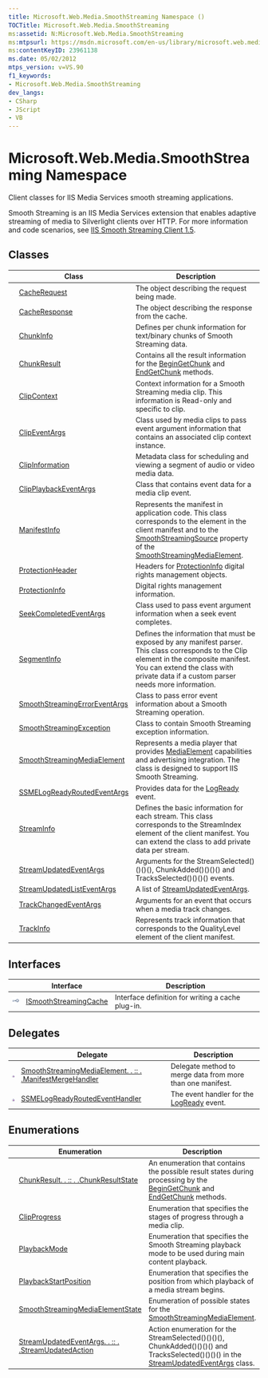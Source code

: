 ```yaml
---
title: Microsoft.Web.Media.SmoothStreaming Namespace ()
TOCTitle: Microsoft.Web.Media.SmoothStreaming
ms:assetid: N:Microsoft.Web.Media.SmoothStreaming
ms:mtpsurl: https://msdn.microsoft.com/en-us/library/microsoft.web.media.smoothstreaming(v=VS.90)
ms:contentKeyID: 23961138
ms.date: 05/02/2012
mtps_version: v=VS.90
f1_keywords:
- Microsoft.Web.Media.SmoothStreaming
dev_langs:
- CSharp
- JScript
- VB
---
```


# Microsoft.Web.Media.SmoothStreaming Namespace

Client classes for IIS Media Services smooth streaming applications.

Smooth Streaming is an IIS Media Services extension that enables adaptive streaming of media to Silverlight clients over HTTP. For more information and code scenarios, see [IIS Smooth Streaming Client 1.5](microsoft-smooth-streaming-client-2-0.md).

## Classes

||Class|Description|
|--- |--- |--- |
|![Public class](images/Ee532677.pubclass(en-us,VS.90).gif "Public class")|[CacheRequest](cacherequest-class-microsoft-web-media-smoothstreaming_1.md)|The object describing the request being made.|
|![Public class](images/Ee532677.pubclass(en-us,VS.90).gif "Public class")|[CacheResponse](cacheresponse-class-microsoft-web-media-smoothstreaming_1.md)|The object describing the response from the cache.|
|![Public class](images/Ee532677.pubclass(en-us,VS.90).gif "Public class")|[ChunkInfo](chunkinfo-class-microsoft-web-media-smoothstreaming_1.md)|Defines per chunk information for text/binary chunks of Smooth Streaming data.|
|![Public class](images/Ee532677.pubclass(en-us,VS.90).gif "Public class")|[ChunkResult](chunkresult-class-microsoft-web-media-smoothstreaming_1.md)|Contains all the result information for the [BeginGetChunk](trackinfo-begingetchunk-method-microsoft-web-media-smoothstreaming_1.md) and [EndGetChunk](trackinfo-endgetchunk-method-microsoft-web-media-smoothstreaming_1.md) methods.|
|![Public class](images/Ee532677.pubclass(en-us,VS.90).gif "Public class")|[ClipContext](clipcontext-class-microsoft-web-media-smoothstreaming_1.md)|Context information for a Smooth Streaming media clip. This information is Read-only and specific to clip.|
|![Public class](images/Ee532677.pubclass(en-us,VS.90).gif "Public class")|[ClipEventArgs](clipeventargs-class-microsoft-web-media-smoothstreaming_1.md)|Class used by media clips to pass event argument information that contains an associated clip context instance.|
|![Public class](images/Ee532677.pubclass(en-us,VS.90).gif "Public class")|[ClipInformation](clipinformation-class-microsoft-web-media-smoothstreaming_1.md)|Metadata class for scheduling and viewing a segment of audio or video media data.|
|![Public class](images/Ee532677.pubclass(en-us,VS.90).gif "Public class")|[ClipPlaybackEventArgs](clipplaybackeventargs-class-microsoft-web-media-smoothstreaming_1.md)|Class that contains event data for a media clip event.|
|![Public class](images/Ee532677.pubclass(en-us,VS.90).gif "Public class")|[ManifestInfo](manifestinfo-class-microsoft-web-media-smoothstreaming_1.md)|Represents the manifest in application code. This class corresponds to the <SmoothStreamingMedia> element in the client manifest and to the [SmoothStreamingSource](smoothstreamingmediaelement-smoothstreamingsource-property-microsoft-web-media-smoothstreaming_1.md) property of the [SmoothStreamingMediaElement](smoothstreamingmediaelement-class-microsoft-web-media-smoothstreaming_1.md).|
|![Public class](images/Ee532677.pubclass(en-us,VS.90).gif "Public class")|[ProtectionHeader](protectionheader-class-microsoft-web-media-smoothstreaming_1.md)|Headers for [ProtectionInfo](protectioninfo-class-microsoft-web-media-smoothstreaming_1.md) digital rights management objects.|
|![Public class](images/Ee532677.pubclass(en-us,VS.90).gif "Public class")|[ProtectionInfo](protectioninfo-class-microsoft-web-media-smoothstreaming_1.md)|Digital rights management information.|
|![Public class](images/Ee532677.pubclass(en-us,VS.90).gif "Public class")|[SeekCompletedEventArgs](seekcompletedeventargs-class-microsoft-web-media-smoothstreaming_1.md)|Class used to pass event argument information when a seek event completes.|
|![Public class](images/Ee532677.pubclass(en-us,VS.90).gif "Public class")|[SegmentInfo](segmentinfo-class-microsoft-web-media-smoothstreaming_1.md)|Defines the information that must be exposed by any manifest parser. This class corresponds to the Clip element in the composite manifest. You can extend the class with private data if a custom parser needs more information.|
|![Public class](images/Ee532677.pubclass(en-us,VS.90).gif "Public class")|[SmoothStreamingErrorEventArgs](smoothstreamingerroreventargs-class-microsoft-web-media-smoothstreaming_1.md)|Class to pass error event information about a Smooth Streaming operation.|
|![Public class](images/Ee532677.pubclass(en-us,VS.90).gif "Public class")|[SmoothStreamingException](smoothstreamingexception-class-microsoft-web-media-smoothstreaming_1.md)|Class to contain Smooth Streaming exception information.|
|![Public class](images/Ee532677.pubclass(en-us,VS.90).gif "Public class")|[SmoothStreamingMediaElement](smoothstreamingmediaelement-class-microsoft-web-media-smoothstreaming_1.md)|Represents a media player that provides [MediaElement](https://msdn.microsoft.com/en-us/library/ms611595(v=vs.90)) capabilities and advertising integration. The class is designed to support IIS Smooth Streaming.|
|![Public class](images/Ee532677.pubclass(en-us,VS.90).gif "Public class")|[SSMELogReadyRoutedEventArgs](ssmelogreadyroutedeventargs-class-microsoft-web-media-smoothstreaming_1.md)|Provides data for the [LogReady](smoothstreamingmediaelement-logready-event-microsoft-web-media-smoothstreaming_1.md) event.|
|![Public class](images/Ee532677.pubclass(en-us,VS.90).gif "Public class")|[StreamInfo](streaminfo-class-microsoft-web-media-smoothstreaming_1.md)|Defines the basic information for each stream. This class corresponds to the StreamIndex element of the client manifest. You can extend the class to add private data per stream.|
|![Public class](images/Ee532677.pubclass(en-us,VS.90).gif "Public class")|[StreamUpdatedEventArgs](streamupdatedeventargs-class-microsoft-web-media-smoothstreaming_1.md)|Arguments for the StreamSelected()()()(), ChunkAdded()()()() and TracksSelected()()()() events.|
|![Public class](images/Ee532677.pubclass(en-us,VS.90).gif "Public class")|[StreamUpdatedListEventArgs](streamupdatedlisteventargs-class-microsoft-web-media-smoothstreaming_1.md)|A list of [StreamUpdatedEventArgs](streamupdatedeventargs-class-microsoft-web-media-smoothstreaming_1.md).|
|![Public class](images/Ee532677.pubclass(en-us,VS.90).gif "Public class")|[TrackChangedEventArgs](trackchangedeventargs-class-microsoft-web-media-smoothstreaming_1.md)|Arguments for an event that occurs when a media track changes.|
|![Public class](images/Ee532677.pubclass(en-us,VS.90).gif "Public class")|[TrackInfo](trackinfo-class-microsoft-web-media-smoothstreaming_1.md)|Represents track information that corresponds to the QualityLevel element of the client manifest.|


## Interfaces

||Interface|Description|
|--- |--- |--- |
|![Public interface](images/Ff728140.pubinterface(en-us,VS.90).gif "Public interface")|[ISmoothStreamingCache](ismoothstreamingcache-interface-microsoft-web-media-smoothstreaming_1.md)|Interface definition for writing a cache plug-in.|


## Delegates

||Delegate|Description|
|--- |--- |--- |
|![Public delegate](images/Ee532718.pubdelegate(en-us,VS.90).gif "Public delegate")|[SmoothStreamingMediaElement. . :: . .ManifestMergeHandler](smoothstreamingmediaelement-manifestmergehandler-delegate-microsoft-web-media-smoothstreaming_1.md)|Delegate method to merge data from more than one manifest.|
|![Public delegate](images/Ee532718.pubdelegate(en-us,VS.90).gif "Public delegate")|[SSMELogReadyRoutedEventHandler](ssmelogreadyroutedeventhandler-delegate-microsoft-web-media-smoothstreaming_1.md)|The event handler for the [LogReady](smoothstreamingmediaelement-logready-event-microsoft-web-media-smoothstreaming_1.md) event.|

## Enumerations

||Enumeration|Description|
|--- |--- |--- |
|![Public enumeration](images/Ee532677.pubenumeration(en-us,VS.90).gif "Public enumeration")|[ChunkResult. . :: . .ChunkResultState](chunkresult-chunkresultstate-enumeration-microsoft-web-media-smoothstreaming_1.md)|An enumeration that contains the possible result states during processing by the [BeginGetChunk](trackinfo-begingetchunk-method-microsoft-web-media-smoothstreaming_1.md) and [EndGetChunk](trackinfo-endgetchunk-method-microsoft-web-media-smoothstreaming_1.md) methods.|
|![Public enumeration](images/Ee532677.pubenumeration(en-us,VS.90).gif "Public enumeration")|[ClipProgress](clipprogress-enumeration-microsoft-web-media-smoothstreaming_1.md)|Enumeration that specifies the stages of progress through a media clip.|
|![Public enumeration](images/Ee532677.pubenumeration(en-us,VS.90).gif "Public enumeration")|[PlaybackMode](playbackmode-enumeration-microsoft-web-media-smoothstreaming_1.md)|Enumeration that specifies the Smooth Streaming playback mode to be used during main content playback.|
|![Public enumeration](images/Ee532677.pubenumeration(en-us,VS.90).gif "Public enumeration")|[PlaybackStartPosition](playbackstartposition-enumeration-microsoft-web-media-smoothstreaming_1.md)|Enumeration that specifies the position from which playback of a media stream begins.|
|![Public enumeration](images/Ee532677.pubenumeration(en-us,VS.90).gif "Public enumeration")|[SmoothStreamingMediaElementState](smoothstreamingmediaelementstate-enumeration-microsoft-web-media-smoothstreaming_1.md)|Enumeration of possible states for the [SmoothStreamingMediaElement](smoothstreamingmediaelement-class-microsoft-web-media-smoothstreaming_1.md).|
|![Public enumeration](images/Ee532677.pubenumeration(en-us,VS.90).gif "Public enumeration")|[StreamUpdatedEventArgs. . :: . .StreamUpdatedAction](streamupdatedeventargs-streamupdatedaction-enumeration-microsoft-web-media-smoothstreaming_1.md)|Action enumeration for the StreamSelected()()()(), ChunkAdded()()()() and TracksSelected()()()() in the [StreamUpdatedEventArgs](streamupdatedeventargs-class-microsoft-web-media-smoothstreaming_1.md) class.|
